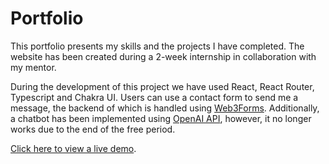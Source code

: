 # Portfolio

This portfolio presents my skills and the projects I have completed. The website has been created during a 2-week internship in collaboration with my mentor.

During the development of this project we have used React, React Router, Typescript and Chakra UI. Users can use a contact form to send me a message, the backend of which is handled using [Web3Forms](https://web3forms.com/). Additionally, a chatbot has been implemented using [OpenAI API](https://openai.com/blog/openai-api), however, it no longer works due to the end of the free period.

[Click here to view a live demo](https://majagrys.github.io/Portfolio/).
